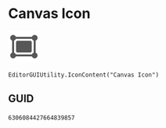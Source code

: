# Canvas Icon
![](/img/Canvas%20Icon.png)

``` CSharp
EditorGUIUtility.IconContent("Canvas Icon")
```
## GUID
```
6306084427664839857
```
